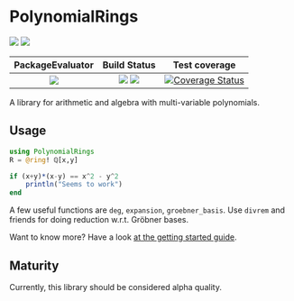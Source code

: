 # PolynomialRings

[![](https://img.shields.io/badge/docs-stable-blue.svg)](https://tkluck.github.io/PolynomialRings.jl/stable)
[![](https://img.shields.io/badge/docs-latest-blue.svg)](https://tkluck.github.io/PolynomialRings.jl/latest)


| **PackageEvaluator**           | **Build Status**                                                | **Test coverage**                                       |
|:------------------------------:|:---------------------------------------------------------------:|:-------------------------------------------------------:|
|[![][pkg-0.6-img]][pkg-0.6-url] | [![][travis-img]][travis-url] [![][appveyor-img]][appveyor-url] | [![Coverage Status][coveralls-img]][coveralls-url]      |

A library for arithmetic and algebra with multi-variable polynomials.

## Usage

```julia
using PolynomialRings
R = @ring! ℚ[x,y]

if (x+y)*(x-y) == x^2 - y^2
    println("Seems to work")
end
```

A few useful functions are `deg`, `expansion`, `groebner_basis`. Use `divrem`
and friends for doing reduction w.r.t. Gröbner bases.

Want to know more? Have a look [at the getting started guide][1].

[1]: https://tkluck.github.io/PolynomialRings.jl/latest/getting-started.html

## Maturity

Currently, this library should be considered alpha quality.

[travis-img]: https://travis-ci.org/tkluck/PolynomialRings.jl.svg?branch=master
[travis-url]: https://travis-ci.org/tkluck/PolynomialRings.jl

[appveyor-img]: https://ci.appveyor.com/api/projects/status/4g6ax1ni7ijx3rn4?svg=true
[appveyor-url]: https://ci.appveyor.com/project/tkluck/polynomialrings-jl

[coveralls-img]: https://coveralls.io/repos/github/tkluck/PolynomialRings.jl/badge.svg?branch=master
[coveralls-url]: https://coveralls.io/github/tkluck/PolynomialRings.jl?branch=master

[pkg-0.6-img]: http://pkg.julialang.org/badges/PolynomialRings_0.6.svg
[pkg-0.6-url]: http://pkg.julialang.org/?pkg=PolynomialRings
